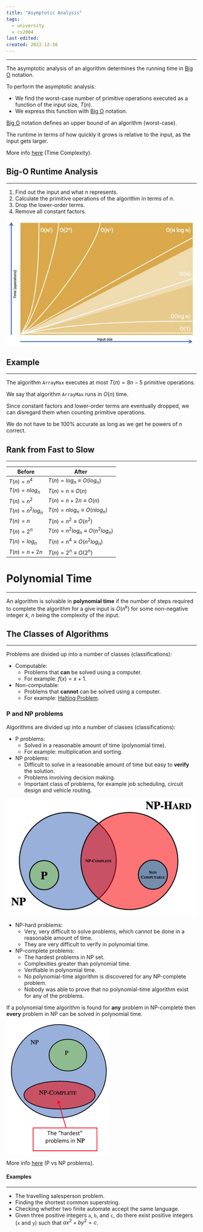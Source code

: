 ```yaml
---
title: "Asymptotic Analysis"
tags:
  - university
  - cs2004
last-edited:
created: 2022-12-16
---
```

---
The asymptotic analysis of an algorithm determines the running time in [Big O](notes/general/big-o-notation.md) notation.

To perform the asymptotic analysis:
- We find the worst-case number of primitive operations executed as a function of the input size, $T(n)$.
- We express this function with [Big O](notes/general/big-o-notation.md) notation.

[Big O](notes/general/big-o-notation.md) notation defines an upper bound of an algorithm (worst-case).

The runtime in terms of how quickly it grows is relative to the input, as the input gets larger.

More info [here](notes/university/time-complexity.md) (Time Complexity).

## Big-O Runtime Analysis
---
1. Find out the input and what $n$ represents.
2. Calculate the primitive operations of the algorithm in terms of $n$.
3. Drop the lower-order terms.
4. Remove all constant factors.

![|500](notes/images/Screenshot%202022-12-16%20at%2011.27.11.png)

## Example
---
The algorithm `ArrayMax` executes at most $T(n) = 8n - 5$ primitive operations.

We say that algorithm `ArrayMax` runs in $O(n)$ time.

Since constant factors and lower-order terms are eventually dropped, we can disregard them when counting primitive operations.

We do not have to be 100% accurate as long as we get he powers of $n$ correct.

## Rank from Fast to Slow
---
| Before       | After                          |
| ------------ | ------------------------------ |
| $T(n) = n^4$ | $T(n) = log_n \equiv O(log_n)$ |
| $T(n) = n log_n$ | $T(n) = n \equiv O(n)$ |
| $T(n) = n^2$ | $T(n) = n + 2n \equiv O(n)$ |
| $T(n) = n^2 log_n$ | $T(n) = n log_n \equiv O(n log_n)$ |
| $T(n) = n$ | $T(n) = n^2 \equiv O(n^2)$ |
| $T(n) = 2^n$ | $T(n) = n^2 log_n \equiv O(n^2 log_n)$ |
| $T(n) = log_n$ | $T(n) = n^4 \equiv O(n^2 log_n)$ |
| $T(n) = n + 2n$ | $T(n) = 2^n \equiv O(2^n)$ |

# Polynomial Time
---
An algorithm is solvable in **polynomial time** if the number of steps required to complete the algorithm for a give input  is $O(n^k)$ for some non-negative integer $k$, $n$ being the complexity of the input.

## The Classes of Algorithms
---
Problems are divided up into a number of classes (classifications):
- Computable:
    - Problems that **can** be solved using a computer.
    - For example: $f(x) = x + 1$.
- Non-computable:
    - Problems that **cannot** can be solved using a computer.
    - For example: [Halting Problem](notes/general/halting-problem.md).

### P and NP problems
Algorithms are divided up into a number of classes (classifications):
- P problems:
    - Solved in a reasonable amount of time (polynomial time).
    - For example: multiplication and sorting.
- NP problems:
    - Difficult to solve in a reasonable amount of time but easy to **verify** the solution.
    - Problems involving decision making.
    - Important class of problems, for example job scheduling, circuit design and vehicle routing.

![|400](notes/images/Screenshot%202022-12-16%20at%2011.40.36.png)

- NP-hard problems:
    - Very, very difficult to solve problems, which cannot be done in a reasonable amount of time.
    - They are very difficult to verify in polynomial time.
- NP-complete problems:
    - The hardest problems in NP set.
    - Complexities greater than polynomial time.
    - Verifiable in polynomial time.
    - No polynomial-time algorithm is discovered for any NP-complete problem.
    - Nobody was able to prove that no polynomial-time algorithm exist for any of the problems.

If a polynomial time algorithm is found for **any** problem in NP-complete then **every** problem in NP can be solved in polynomial time.

![|200](notes/images/Screenshot%202022-12-16%20at%2011.43.26.png)

More info [here](notes/general/p-vs-np.md) (P vs NP problems).

#### Examples
---
- The travelling salesperson problem.
- Finding the shortest common superstring.
- Checking whether two finite automate accept the same language.
- Given three positive integers `a`, `b`, and `c`, do there exist positive integers (`x` and `y`) such that $ax^2 + by^2 = c$.
